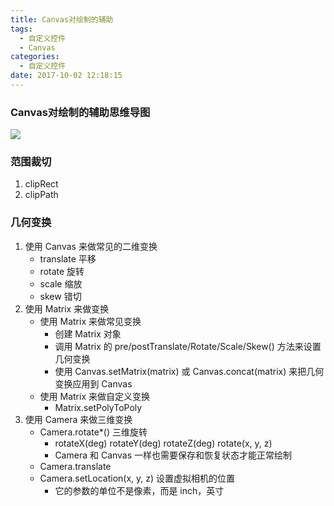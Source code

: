 ```yaml
---
title: Canvas对绘制的辅助
tags:
  - 自定义控件
  - Canvas
categories:
  - 自定义控件
date: 2017-10-02 12:18:15
---
```


### Canvas对绘制的辅助思维导图

![](https://ws1.sinaimg.cn/large/5cc1a78ely1fson1xokr8j222e0sg7bj.jpg)
<!-- more -->
### 范围裁切
1. clipRect
2. clipPath
### 几何变换
1. 使用 Canvas 来做常见的二维变换
    * translate 平移
    * rotate 旋转
    * scale 缩放
    * skew 错切
2. 使用 Matrix 来做变换
    * 使用 Matrix 来做常见变换
        * 创建 Matrix 对象
        * 调用 Matrix 的 pre/postTranslate/Rotate/Scale/Skew() 方法来设置几何变换
        * 使用 Canvas.setMatrix(matrix) 或 Canvas.concat(matrix) 来把几何变换应用到 Canvas
    * 使用 Matrix 来做自定义变换
        * Matrix.setPolyToPoly
3. 使用 Camera 来做三维变换
    * Camera.rotate*() 三维旋转
        * rotateX(deg) rotateY(deg) rotateZ(deg) rotate(x, y, z)
        * Camera 和 Canvas 一样也需要保存和恢复状态才能正常绘制
    * Camera.translate
    * Camera.setLocation(x, y, z) 设置虚拟相机的位置
        * 它的参数的单位不是像素，而是 inch，英寸